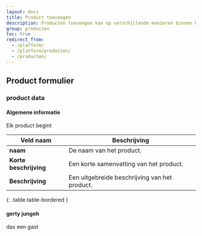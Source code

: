 ```yaml
---
layout: docs
title: Product toevoegen
description: Producten toevoegen kan op verschillende manieren binnen het afosto platform.
group: producten
toc: true
redirect_from:
  - /platform/
  - /platform/producten/
  - /producten/
---
```

## Product formulier

### product data
#### Algemene informatie
Elk product begint 

| Veld naam | Beschrijving |
|---|---|
| **naam** |De naam van het product.|
| **Korte beschrijving** |Een korte samenvatting van het product.|
| **Beschrijving** |Een uitgebreide beschrijving van het product.|
{: .table.table-bordered }
#### gerty jungeh
das een gast
